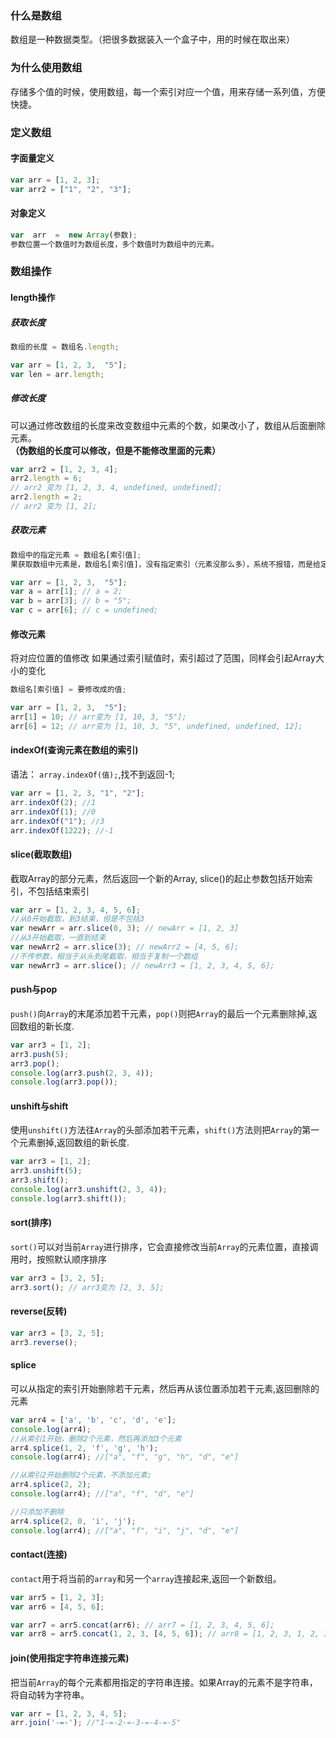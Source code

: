 ### 什么是数组
数组是一种数据类型。（把很多数据装入一个盒子中，用的时候在取出来）

### 为什么使用数组
存储多个值的时候，使用数组，每一个索引对应一个值，用来存储一系列值，方便快捷。

### 定义数组
#### 字面量定义

```js
var arr = [1, 2, 3];
var arr2 = ["1", "2", "3"];
```

#### 对象定义

```js
var  arr  =  new Array(参数);
参数位置一个数值时为数组长度，多个数值时为数组中的元素。
```

### 数组操作
#### length操作
##### 获取长度

```js
数组的长度 = 数组名.length;

var arr = [1, 2, 3,  "5"];
var len = arr.length;
```

##### 修改长度
可以通过修改数组的长度来改变数组中元素的个数，如果改小了，数组从后面删除元素。  
**（伪数组的长度可以修改，但是不能修改里面的元素）**

```js
var arr2 = [1, 2, 3, 4];
arr2.length = 6;
// arr2 变为 [1, 2, 3, 4, undefined, undefined];
arr2.length = 2;
// arr2 变为 [1, 2];
```

##### 获取元素

```js
数组中的指定元素 = 数组名[索引值];
果获取数组中元素是，数组名[索引值]，没有指定索引（元素没那么多），系统不报错，而是给定值为undefined；

var arr = [1, 2, 3,  "5"];
var a = arr[1]; // a = 2;
var b = arr[3]; // b = "5";
var c = arr[6]; // c = undefined;
```

#### 修改元素
将对应位置的值修改
如果通过索引赋值时，索引超过了范围，同样会引起Array大小的变化

```js
数组名[索引值] = 要修改成的值;

var arr = [1, 2, 3,  "5"];
arr[1] = 10; // arr变为 [1, 10, 3, "5"];
arr[6] = 12; // arr变为 [1, 10, 3, "5", undefined, undefined, 12];
```

#### indexOf(查询元素在数组的索引)
语法： `array.indexOf(值);`,找不到返回-1;

```js
var arr = [1, 2, 3, "1", "2"];
arr.indexOf(2); //1
arr.indexOf(1); //0
arr.indexOf("1"); //3
arr.indexOf(1222); //-1
```

#### slice(截取数组)
截取Array的部分元素，然后返回一个新的Array, slice()的起止参数包括开始索引，不包括结束索引  

```js
var arr = [1, 2, 3, 4, 5, 6];
//从0开始截取，到3结束，但是不包括3
var newArr = arr.slice(0, 3); // newArr = [1, 2, 3]
//从3开始截取，一直到结束
var newArr2 = arr.slice(3); // newArr2 = [4, 5, 6];
//不传参数，相当于从头到尾截取，相当于复制一个数组
var newArr3 = arr.slice(); // newArr3 = [1, 2, 3, 4, 5, 6];
```

#### push与pop
`push()`向`Array`的末尾添加若干元素，`pop()`则把`Array`的最后一个元素删除掉,返回数组的新长度.

```js
var arr3 = [1, 2];
arr3.push(5);
arr3.pop();
console.log(arr3.push(2, 3, 4));
console.log(arr3.pop());
```

#### unshift与shift
使用`unshift()`方法往`Array`的头部添加若干元素，`shift()`方法则把`Array`的第一个元素删掉,返回数组的新长度.

```js
var arr3 = [1, 2];
arr3.unshift(5);
arr3.shift();
console.log(arr3.unshift(2, 3, 4));
console.log(arr3.shift());
```

#### sort(排序)
`sort()`可以对当前`Array`进行排序，它会直接修改当前`Array`的元素位置，直接调用时，按照默认顺序排序  

```js
var arr3 = [3, 2, 5];
arr3.sort(); // arr3变为 [2, 3, 5];
```

#### reverse(反转)

```js
var arr3 = [3, 2, 5];
arr3.reverse();
```

#### splice
可以从指定的索引开始删除若干元素，然后再从该位置添加若干元素,返回删除的元素

```js
var arr4 = ['a', 'b', 'c', 'd', 'e'];
console.log(arr4);
//从索引1开始，删除2个元素，然后再添加3个元素
arr4.splice(1, 2, 'f', 'g', 'h');
console.log(arr4); //["a", "f", "g", "h", "d", "e"]

//从索引2开始删除2个元素，不添加元素;
arr4.splice(2, 2);
console.log(arr4); //["a", "f", "d", "e"]

//只添加不删除
arr4.splice(2, 0, 'i', 'j');
console.log(arr4); //["a", "f", "i", "j", "d", "e"]
```

#### contact(连接)
`contact`用于将当前的`array`和另一个`array`连接起来,返回一个新数组。

```js
var arr5 = [1, 2, 3];
var arr6 = [4, 5, 6];

var arr7 = arr5.concat(arr6); // arr7 = [1, 2, 3, 4, 5, 6];
var arr8 = arr5.concat(1, 2, 3, [4, 5, 6]); // arr8 = [1, 2, 3, 1, 2, 3, 4, 5, 6]
```

#### join(使用指定字符串连接元素)
把当前`Array`的每个元素都用指定的字符串连接。如果Array的元素不是字符串，将自动转为字符串。

```js
var arr = [1, 2, 3, 4, 5];
arr.join('-=-'); //"1-=-2-=-3-=-4-=-5"
```

